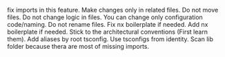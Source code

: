fix imports in this feature. Make changes only in related files. Do not move files. Do not change logic in files. You can change only configuration code/naming. Do not rename files. Fix nx boilerplate if needed. Add nx boilerplate if needed. Stick to the architectural conventions (First learn them). Add aliases by root tsconfig. Use tsconfigs from identity. Scan lib folder because thera are most of missing imports. 